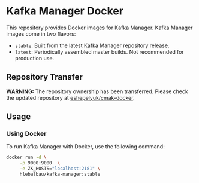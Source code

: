 # Kafka Manager Docker

This repository provides Docker images for Kafka Manager. Kafka Manager images come in two flavors:

- `stable`: Built from the latest Kafka Manager repository release.
- `latest`: Periodically assembled master builds. Not recommended for production use.

## Repository Transfer

**WARNING:** The repository ownership has been transferred. Please check the updated repository at [eshepelyuk/cmak-docker](https://github.com/eshepelyuk/cmak-docker/).

## Usage

### Using Docker

To run Kafka Manager with Docker, use the following command:

```bash
docker run -d \
     -p 9000:9000  \
     -e ZK_HOSTS="localhost:2181" \
     hlebalbau/kafka-manager:stable
